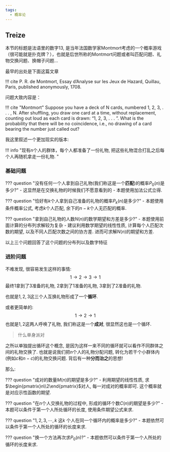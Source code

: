 ```yaml
---
tags:
  - 概率论
---
```

## Treize

本节的标题是法语里的数字13, 是当年法国数学家Montmort考虑的一个概率游戏（很可能就是扑克牌？），也就是后世所称的Montmort问题或者叫匹配问题、礼物交换问题、换帽子问题...

最早的出处是下面这篇文章

!!! cite 
    P. R. de Montmort, Essay d’Analyse sur les Jeux de Hazard, Quillau, Paris, published anonymously, 1708.

问题大致内容是：

!!! cite "Montmort" 
    Suppose you have a deck of N cards, numbered 1, 2, 3, . . . , N. After shuffling, you draw one card at a time, without replacement, counting out loud as each card is drawn: “1, 2, 3, . . . ”. What is the probability that there will be no coincidence, i.e., no drawing of a card bearing the number just called out?

我这里叙述一个更加现实的版本:

!!! info "现有$n$个人的群体，每个人都准备了一份礼物,  把这些礼物混合打乱之后每个人再随机拿走一份礼物. "

### 基础问题

??? question "没有任何一个人拿到自己礼物(我们称这是一个**匹配**)的概率$P_0(n)$是多少?"
    - 这显然是在交换礼物的时候我们不愿意看到的
    - 本题使用加法公式立得.

??? question "恰好有$k$个人拿到自己准备的礼物的概率$P_k(n)$是多少?"
    - 本题使用条件概率公式, 考虑$k$个人匹配, 余下的$n-k$个人无匹配的概率.

??? question "拿到自己礼物的人数$N(n)$的数学期望和方差是多少?"
    - 本题使用前面计算的分布列求解较为复杂
    - 建议利用数学期望的线性性质, 计算每个人匹配次数的期望, 以及不同人匹配次数之间的协方差. 进而可求解$N(n)$的期望和方差.


以上三个问题回答了这个问题的分布列以及数字特征

### 进阶问题

不难发现, 很容易发生这样的事情:
$$
1\rightarrow 2\rightarrow 3\rightarrow1
$$
最终1拿到了3准备的礼物, 2拿到了1准备的礼物, 3拿到了2准备的礼物.

也就是$1,2,3$这三个人互换礼物形成了一个**循环**.

或者更简单的:
$$
1\rightarrow 2 \rightarrow 1
$$
也就是$1,2$这两人呼唤了礼物, 我们称这是一个**成对**, 很显然这也是一个循环.

> 什么单身派对

之所以单独提出循环这个概念, 是因为这样一来不同的循环就可以看作不同群体之间的礼物交换了. 也就是说我们把$n$个人的礼物分配问题, 转化为若干个小群体内(例如$c$和$n-c$)的礼物交换问题. 背后有一种**分而治之**的思想!

那么:

??? question "成对的数量$M(n)$的期望是多少?"
    - 利用期望的线性性质, 求$\begin{pmatrix}n\\2\end{pmatrix}$对人, 每一对成对的概率即可. 这个概率就是对应示性函数的期望.

??? question "在$n$个人交换礼物的过程中, 形成的循环个数$C(n)$的期望是多少?"
    - 本题可以条件于第一个人所处循环的长度, 使用条件期望公式来求.

??? question "$1,2,3,\cdots,k$ 这$k$ 个人在同一个循环内的概率是多少?"
    - 本题依然可以条件于第一个人所处的循环的长度来求.

??? question "换一个方法再次求$P_0(n)$?"
    - 本题依然可以条件于第一个人所处的循环的长度来求.


